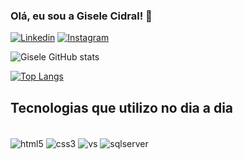 
### Olá, eu sou a Gisele Cidral! 👋

[![Linkedin](https://img.shields.io/badge/LinkedIn-0077B5?style=for-the-badge&logo=linkedin&logoColor=white)](https://www.linkedin.com/in/gisele-da-silva-cidral-6763a319b/)
[![Instagram](https://img.shields.io/badge/Instagram-E4405F?style=for-the-badge&logo=instagram&logoColor=white)](https://www.instagram.com/gicidral7/)

![Gisele GitHub stats](https://github-readme-stats.vercel.app/api?username=Gisele7&show_icons=true&theme=dracula)

[![Top Langs](https://github-readme-stats.vercel.app/api/top-langs/?username=Gisele7)](https://github.com/Gisele7/github-readme-stats)

## Tecnologias que utilizo no dia a dia

<div style="display: inline_block"><br/>
<img align="center" alt="html5" src="https://img.shields.io/badge/HTML5-E34F26?style=for-the-badge&logo=html5&logoColor=white" />
<img align="center" alt="css3" src="https://img.shields.io/badge/CSS3-1572B6?style=for-the-badge&logo=css3&logoColor=white" />
<img align="center" alt="vs" src="https://img.shields.io/badge/Visual_Studio-5C2D91?style=for-the-badge&logo=visual%20studio&logoColor=white" />
<img align="center" alt="sqlserver" src="https://img.shields.io/badge/Microsoft_SQL_Server-CC2927?style=for-the-badge&logo=microsoft-sql-server&logoColor=white" />

</div>
